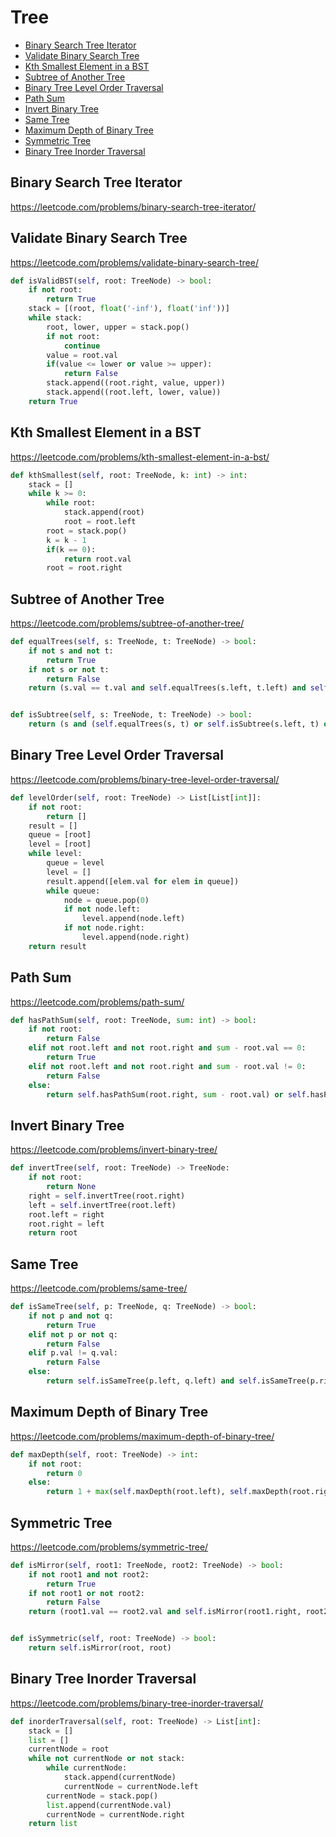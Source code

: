 # Tree

+ [Binary Search Tree Iterator](#binary-search-tree-iterator)
+ [Validate Binary Search Tree](#validate-binary-search-tree)
+ [Kth Smallest Element in a BST](#kth-smallest-element-in-a-bst)
+ [Subtree of Another Tree](#subtree-of-another-tree)
+ [Binary Tree Level Order Traversal](#binary-tree-level-order-traversal)
+ [Path Sum](#path-sum)
+ [Invert Binary Tree](#invert-binary-tree)
+ [Same Tree](#same-tree)
+ [Maximum Depth of Binary Tree](#maximum-depth-of-binary-tree)
+ [Symmetric Tree](#symmetric-tree)
+ [Binary Tree Inorder Traversal](#binary-tree-inorder-traversal)

## Binary Search Tree Iterator

https://leetcode.com/problems/binary-search-tree-iterator/

## Validate Binary Search Tree

https://leetcode.com/problems/validate-binary-search-tree/

```python
def isValidBST(self, root: TreeNode) -> bool:
    if not root:
        return True
    stack = [(root, float('-inf'), float('inf'))]
    while stack:
        root, lower, upper = stack.pop()
        if not root:
            continue
        value = root.val
        if(value <= lower or value >= upper):
            return False
        stack.append((root.right, value, upper))
        stack.append((root.left, lower, value))
    return True

```

## Kth Smallest Element in a BST

https://leetcode.com/problems/kth-smallest-element-in-a-bst/

```python
def kthSmallest(self, root: TreeNode, k: int) -> int:
    stack = []
    while k >= 0:
        while root:
            stack.append(root)
            root = root.left
        root = stack.pop()
        k = k - 1
        if(k == 0):
            return root.val
        root = root.right

```

## Subtree of Another Tree

https://leetcode.com/problems/subtree-of-another-tree/

```python
def equalTrees(self, s: TreeNode, t: TreeNode) -> bool:
    if not s and not t:
        return True
    if not s or not t:
        return False
    return (s.val == t.val and self.equalTrees(s.left, t.left) and self.equalTrees(s.right, t.right))


def isSubtree(self, s: TreeNode, t: TreeNode) -> bool:
    return (s and (self.equalTrees(s, t) or self.isSubtree(s.left, t) or self.isSubtree(s.right, t)))

```

## Binary Tree Level Order Traversal

https://leetcode.com/problems/binary-tree-level-order-traversal/

```python
def levelOrder(self, root: TreeNode) -> List[List[int]]:
    if not root:
        return []
    result = []
    queue = [root]
    level = [root]
    while level:
        queue = level
        level = []
        result.append([elem.val for elem in queue])
        while queue:
            node = queue.pop(0)
            if not node.left:
                level.append(node.left)
            if not node.right:
                level.append(node.right)
    return result

```

## Path Sum

https://leetcode.com/problems/path-sum/

```python
def hasPathSum(self, root: TreeNode, sum: int) -> bool:
    if not root:
        return False
    elif not root.left and not root.right and sum - root.val == 0:
        return True
    elif not root.left and not root.right and sum - root.val != 0:
        return False
    else:
        return self.hasPathSum(root.right, sum - root.val) or self.hasPathSum(root.left, sum - root.val)

```

## Invert Binary Tree

https://leetcode.com/problems/invert-binary-tree/

```python
def invertTree(self, root: TreeNode) -> TreeNode:
    if not root:
        return None
    right = self.invertTree(root.right)
    left = self.invertTree(root.left)
    root.left = right
    root.right = left
    return root

```

## Same Tree

https://leetcode.com/problems/same-tree/

```python
def isSameTree(self, p: TreeNode, q: TreeNode) -> bool:
    if not p and not q:
        return True
    elif not p or not q:
        return False
    elif p.val != q.val:
        return False
    else:
        return self.isSameTree(p.left, q.left) and self.isSameTree(p.right, q.right)

```

## Maximum Depth of Binary Tree

https://leetcode.com/problems/maximum-depth-of-binary-tree/

```python
def maxDepth(self, root: TreeNode) -> int:
    if not root:
        return 0
    else:
        return 1 + max(self.maxDepth(root.left), self.maxDepth(root.right))

```

## Symmetric Tree

https://leetcode.com/problems/symmetric-tree/

```python
def isMirror(self, root1: TreeNode, root2: TreeNode) -> bool:
    if not root1 and not root2:
        return True
    if not root1 or not root2:
        return False
    return (root1.val == root2.val and self.isMirror(root1.right, root2.left) and self.isMirror(root1.left, root2.right))


def isSymmetric(self, root: TreeNode) -> bool:
    return self.isMirror(root, root)

```

## Binary Tree Inorder Traversal

https://leetcode.com/problems/binary-tree-inorder-traversal/

```python
def inorderTraversal(self, root: TreeNode) -> List[int]:
    stack = []
    list = []
    currentNode = root
    while not currentNode or not stack:
        while currentNode:
            stack.append(currentNode)
            currentNode = currentNode.left
        currentNode = stack.pop()
        list.append(currentNode.val)
        currentNode = currentNode.right
    return list

```
